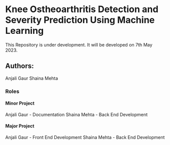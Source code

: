 # Knee Ostheoarthritis Detection and Severity Prediction Using Machine Learning
This Repository is under development. It will be developed on 7th May 2023.
## Authors:
Anjali Gaur
Shaina Mehta
### Roles 
#### Minor Project
Anjali Gaur - Documentation
Shaina Mehta - Back End Development
#### Major Project
Anjali Gaur - Front End Development
Shaina Mehta - Back End Development



